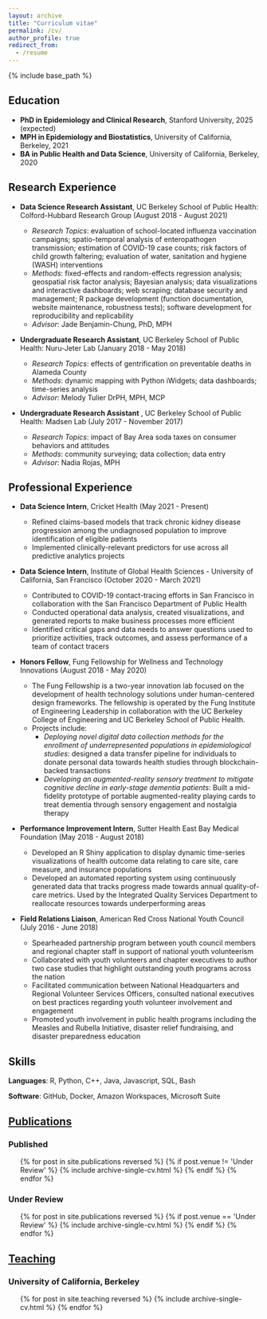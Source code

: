 ```yaml
---
layout: archive
title: "Curriculum vitae"
permalink: /cv/
author_profile: true
redirect_from:
  - /resume
---
```


{% include base_path %}

## Education

* **PhD in Epidemiology and Clinical Research**, Stanford University, 2025 (expected)
* **MPH in Epidemiology and Biostatistics**, University of California, Berkeley, 2021
* **BA in Public Health and Data Science**, University of California, Berkeley, 2020

## Research Experience

* **Data Science Research Assistant**, UC Berkeley School of Public Health: Colford-Hubbard Research Group (August 2018 - August 2021)
  * *Research Topics*: evaluation of school-located influenza vaccination campaigns; spatio-temporal analysis of enteropathogen transmission; estimation of COVID-19 case counts; risk factors of child growth faltering; evaluation of water, sanitation and hygiene (WASH) interventions
  * *Methods*: fixed-effects and random-effects regression analysis; geospatial risk factor analysis; Bayesian analysis; data visualizations and interactive dashboards; web scraping; database security and management; R package development (function documentation, website maintenance, robustness tests); software development for reproducibility and replicability
  * *Advisor*: Jade Benjamin-Chung, PhD, MPH

* **Undergraduate Research Assistant**, UC Berkeley School of Public Health: Nuru-Jeter Lab (January 2018 - May 2018)
  * *Research Topics*: effects of gentrification on preventable deaths in Alameda County
  * *Methods*: dynamic mapping with Python iWidgets; data dashboards; time-series analysis
  * *Advisor*: Melody Tulier DrPH, MPH, MCP

* **Undergraduate Research Assistant** , UC Berkeley School of Public Health: Madsen Lab (July 2017 - November 2017)
  * *Research Topics*: impact of Bay Area soda taxes on consumer behaviors and attitudes
  * *Methods*: community surveying; data collection; data entry
  * *Advisor*: Nadia Rojas, MPH

## Professional Experience

* **Data Science Intern**, Cricket Health (May 2021 - Present)
  * Refined claims-based models that track chronic kidney disease progression among the undiagnosed population to improve identification of eligible patients
  * Implemented clinically-relevant predictors for use across all predictive analytics projects

* **Data Science Intern**, Institute of Global Health Sciences - University of California, San Francisco (October 2020 - March 2021)
  * Contributed to COVID-19 contact-tracing efforts in San Francisco in collaboration with the San Francisco Department of Public Health
  * Conducted operational data analysis, created visualizations, and generated reports to make business processes more efficient
  * Identified critical gaps and data needs to answer questions used to prioritize activities, track outcomes, and assess performance of a team of contact tracers

* **Honors Fellow**, Fung Fellowship for Wellness and Technology Innovations (August 2018 - May 2020)
  * The Fung Fellowship is a two-year innovation lab focused on the development of health technology solutions under human-centered design frameworks. The fellowship is operated by the Fung Institute of Engineering Leadership in collaboration with the UC Berkeley College of Engineering and UC Berkeley School of Public Health.
  * Projects include:
    * *Deploying novel digital data collection methods for the enrollment of underrepresented populations in epidemiological studies*: designed a data transfer pipeline for individuals to donate personal data towards health studies through blockchain-backed transactions
    * *Developing an augmented-reality sensory treatment to mitigate cognitive decline in early-stage dementia patients*: Built a mid-fidelity prototype of portable augmented-reality playing cards to treat dementia through sensory engagement and nostalgia therapy

* **Performance Improvement Intern**, Sutter Health East Bay Medical Foundation (May 2018 - August 2018)
  * Developed an R Shiny application to display dynamic time-series visualizations of health outcome data relating to care site, care measure, and insurance populations
  * Developed an automated reporting system using continuously generated data that tracks progress made towards annual quality-of-care metrics. Used by the Integrated Quality Services Department to reallocate resources towards underperforming areas

* **Field Relations Liaison**, American Red Cross National Youth Council (July 2016 - June 2018)
  * Spearheaded partnership program between youth council members and regional chapter staff in support of national youth volunteerism
  * Collaborated with youth volunteers and chapter executives to author two case studies that highlight outstanding youth programs across the nation
  * Facilitated communication between National Headquarters and Regional Volunteer Services Officers, consulted national executives on best practices regarding youth volunteer involvement and engagement
  * Promoted youth involvement in public health programs including the Measles and Rubella Initiative, disaster relief fundraising, and disaster preparedness education

## Skills

**Languages**: R, Python, C++, Java, Javascript, SQL, Bash

**Software**: GitHub, Docker, Amazon Workspaces, Microsoft Suite

## [Publications](https://anna-nguyen.github.io/publications/)

### Published

<ul>{% for post in site.publications reversed %}
  {% if post.venue != 'Under Review' %}
    {% include archive-single-cv.html %}
  {% endif %}
{% endfor %}</ul>

### Under Review

<ul>{% for post in site.publications reversed %}
  {% if post.venue == 'Under Review' %}
    {% include archive-single-cv.html %}
  {% endif %}
{% endfor %}</ul>

## [Teaching](https://anna-nguyen.github.io/teaching/)

### University of California, Berkeley

<ul>{% for post in site.teaching reversed %}
  {% include archive-single-cv.html %}
{% endfor %}</ul>
